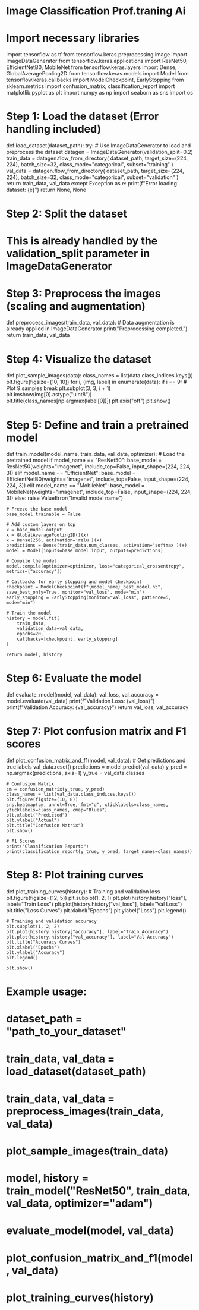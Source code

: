 # Image Classification Prof.traning Ai
# Import necessary libraries
import tensorflow as tf
from tensorflow.keras.preprocessing.image import ImageDataGenerator
from tensorflow.keras.applications import ResNet50, EfficientNetB0, MobileNet
from tensorflow.keras.layers import Dense, GlobalAveragePooling2D
from tensorflow.keras.models import Model
from tensorflow.keras.callbacks import ModelCheckpoint, EarlyStopping
from sklearn.metrics import confusion_matrix, classification_report
import matplotlib.pyplot as plt
import numpy as np
import seaborn as sns
import os

# Step 1: Load the dataset (Error handling included)
def load_dataset(dataset_path):
    try:
        # Use ImageDataGenerator to load and preprocess the dataset
        datagen = ImageDataGenerator(validation_split=0.2)
        train_data = datagen.flow_from_directory(
            dataset_path,
            target_size=(224, 224),
            batch_size=32,
            class_mode="categorical",
            subset="training"
        )
        val_data = datagen.flow_from_directory(
            dataset_path,
            target_size=(224, 224),
            batch_size=32,
            class_mode="categorical",
            subset="validation"
        )
        return train_data, val_data
    except Exception as e:
        print(f"Error loading dataset: {e}")
        return None, None

# Step 2: Split the dataset
# This is already handled by the validation_split parameter in ImageDataGenerator

# Step 3: Preprocess the images (scaling and augmentation)
def preprocess_images(train_data, val_data):
    # Data augmentation is already applied in ImageDataGenerator
    print("Preprocessing completed.")
    return train_data, val_data

# Step 4: Visualize the dataset
def plot_sample_images(data):
    class_names = list(data.class_indices.keys())
    plt.figure(figsize=(10, 10))
    for i, (img, label) in enumerate(data):
        if i == 9:  # Plot 9 samples
            break
        plt.subplot(3, 3, i + 1)
        plt.imshow(img[0].astype("uint8"))
        plt.title(class_names[np.argmax(label[0])])
        plt.axis("off")
    plt.show()

# Step 5: Define and train a pretrained model
def train_model(model_name, train_data, val_data, optimizer):
    # Load the pretrained model
    if model_name == "ResNet50":
        base_model = ResNet50(weights="imagenet", include_top=False, input_shape=(224, 224, 3))
    elif model_name == "EfficientNet":
        base_model = EfficientNetB0(weights="imagenet", include_top=False, input_shape=(224, 224, 3))
    elif model_name == "MobileNet":
        base_model = MobileNet(weights="imagenet", include_top=False, input_shape=(224, 224, 3))
    else:
        raise ValueError("Invalid model name")

    # Freeze the base model
    base_model.trainable = False

    # Add custom layers on top
    x = base_model.output
    x = GlobalAveragePooling2D()(x)
    x = Dense(256, activation='relu')(x)
    predictions = Dense(train_data.num_classes, activation='softmax')(x)
    model = Model(inputs=base_model.input, outputs=predictions)

    # Compile the model
    model.compile(optimizer=optimizer, loss="categorical_crossentropy", metrics=["accuracy"])

    # Callbacks for early stopping and model checkpoint
    checkpoint = ModelCheckpoint(f"{model_name}_best_model.h5", save_best_only=True, monitor="val_loss", mode="min")
    early_stopping = EarlyStopping(monitor="val_loss", patience=5, mode="min")

    # Train the model
    history = model.fit(
        train_data,
        validation_data=val_data,
        epochs=20,
        callbacks=[checkpoint, early_stopping]
    )

    return model, history

# Step 6: Evaluate the model
def evaluate_model(model, val_data):
    val_loss, val_accuracy = model.evaluate(val_data)
    print(f"Validation Loss: {val_loss}")
    print(f"Validation Accuracy: {val_accuracy}")
    return val_loss, val_accuracy

# Step 7: Plot confusion matrix and F1 scores
def plot_confusion_matrix_and_f1(model, val_data):
    # Get predictions and true labels
    val_data.reset()
    predictions = model.predict(val_data)
    y_pred = np.argmax(predictions, axis=1)
    y_true = val_data.classes

    # Confusion Matrix
    cm = confusion_matrix(y_true, y_pred)
    class_names = list(val_data.class_indices.keys())
    plt.figure(figsize=(10, 8))
    sns.heatmap(cm, annot=True, fmt="d", xticklabels=class_names, yticklabels=class_names, cmap="Blues")
    plt.xlabel("Predicted")
    plt.ylabel("Actual")
    plt.title("Confusion Matrix")
    plt.show()

    # F1 Scores
    print("Classification Report:")
    print(classification_report(y_true, y_pred, target_names=class_names))

# Step 8: Plot training curves
def plot_training_curves(history):
    # Training and validation loss
    plt.figure(figsize=(12, 5))
    plt.subplot(1, 2, 1)
    plt.plot(history.history["loss"], label="Train Loss")
    plt.plot(history.history["val_loss"], label="Val Loss")
    plt.title("Loss Curves")
    plt.xlabel("Epochs")
    plt.ylabel("Loss")
    plt.legend()

    # Training and validation accuracy
    plt.subplot(1, 2, 2)
    plt.plot(history.history["accuracy"], label="Train Accuracy")
    plt.plot(history.history["val_accuracy"], label="Val Accuracy")
    plt.title("Accuracy Curves")
    plt.xlabel("Epochs")
    plt.ylabel("Accuracy")
    plt.legend()

    plt.show()


# Example usage:
# dataset_path = "path_to_your_dataset"
# train_data, val_data = load_dataset(dataset_path)
# train_data, val_data = preprocess_images(train_data, val_data)
# plot_sample_images(train_data)
# model, history = train_model("ResNet50", train_data, val_data, optimizer="adam")
# evaluate_model(model, val_data)
# plot_confusion_matrix_and_f1(model, val_data)
# plot_training_curves(history)